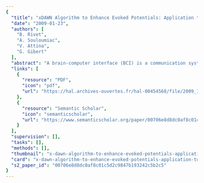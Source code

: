 ```yaml
---
{
  "title": "xDAWN Algorithm to Enhance Evoked Potentials: Application to Brain–Computer Interface",
  "date": "2009-01-23",
  "authors": [
    "B. Rivet",
    "A. Souloumiac",
    "V. Attina",
    "G. Gibert"
  ],
  "abstract": "A brain-computer interface (BCI) is a communication system that allows to control a computer or any other device thanks to the brain activity. The BCI described in this paper is based on the P300 speller BCI paradigm introduced by Farwell and Donchin. An unsupervised algorithm is proposed to enhance P300 evoked potentials by estimating spatial filters; the raw EEG signals are then projected into the estimated signal subspace. Data recorded on three subjects were used to evaluate the proposed method. The results, which are presented using a Bayesian linear discriminant analysis classifier, show that the proposed method is efficient and accurate.",
  "links": [
    {
      "resource": "PDF",
      "icon": "pdf",
      "url": "https://hal.archives-ouvertes.fr/hal-00454568/file/2009_IEEE_BME.pdf"
    },
    {
      "resource": "Semantic Scholar",
      "icon": "semanticscholar",
      "url": "https://www.semanticscholar.org/paper/00706e8d8dc0af8c01c5d2c9847b193242c5b2c5"
    }
  ],
  "supervision": [],
  "tasks": [],
  "methods": [],
  "thumbnail": "x-dawn-algorithm-to-enhance-evoked-potentials-application-to-brain-computer-interface-thumb.jpg",
  "card": "x-dawn-algorithm-to-enhance-evoked-potentials-application-to-brain-computer-interface-card.jpg",
  "s2_paper_id": "00706e8d8dc0af8c01c5d2c9847b193242c5b2c5"
}
---
```


